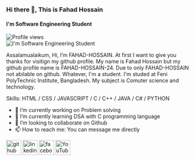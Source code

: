 ### Hi there 👋, This is Fahad Hossain
#### I'm Software Engineering Student
![Profile views](https://gpvc.arturio.dev/FAHAD-HOSSAIN-24)  
![I'm Software Engineering Student](https://media-exp1.licdn.com/dms/image/C4E16AQFsvse1vlmXSQ/profile-displaybackgroundimage-shrink_350_1400/0/1652455434468?e=1665014400&v=beta&t=FjWtdS3CsgWeiikHH6_UsFbBl2w2LjJ8-3XoKDSE-yY)

Assalamualaikum, Hi, I’m FAHAD-HOSSAIN. At first I want to give you thanks for visitign my github profile. My name is Fahad Hossain but my github profile name is FAHAD-HOSSAIN-24. Due to only FAHAD-HOSSAIN not abilable on github. Whatever, I'm a student. I'm studed at Feni PolyTechnic Institute, Bangladesh. My subject is Comuter science and technology.

Skills: HTML / CSS / JAVASCRIPT / C / C++ / JAVA / C# / PYTHON

- 🔭 I’m currently working on Problem solving 
- 🌱 I’m currently learning DSA with C programming language 
- 👯 I’m looking to collaborate on Github 
- 📫 How to reach me: You can message me directly 


[<img src='https://cdn.jsdelivr.net/npm/simple-icons@3.0.1/icons/github.svg' alt='github' height='40'>](https://github.com/FAHAD-HOSSAIN-24)  [<img src='https://cdn.jsdelivr.net/npm/simple-icons@3.0.1/icons/linkedin.svg' alt='linkedin' height='40'>](https://www.linkedin.com/in/1fahadhossain/)  [<img src='https://cdn.jsdelivr.net/npm/simple-icons@3.0.1/icons/facebook.svg' alt='facebook' height='40'>](https://www.facebook.com/1fahadhossain)  [<img src='https://cdn.jsdelivr.net/npm/simple-icons@3.0.1/icons/youtube.svg' alt='YouTube' height='40'>](https://www.youtube.com/channel/https://www.youtube.com/channel/UCuZqgOUCVwcZXxo8KiE454Q)  


